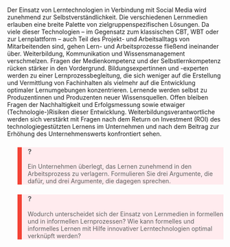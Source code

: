 <!-- filename: 09_Ausblick.md -->
<!-- title: Ausblick -->

Der Einsatz von Lerntechnologien in Verbindung mit Social Media wird zunehmend zur Selbstverständlichkeit. Die verschiedenen Lernmedien erlauben eine breite Palette von zielgruppenspezifischen Lösungen. Da viele dieser Technologien – im Gegensatz zum klassischen CBT, WBT oder zur Lernplattform – auch Teil des Projekt- und Arbeitsalltags von Mitarbeitenden sind, gehen Lern- und Arbeitsprozesse fließend ineinander über. Weiterbildung, Kommunikation und Wissensmanagement verschmelzen. Fragen der Medienkompetenz und der Selbstlernkompetenz rücken stärker in den Vordergrund. Bildungsexpertinnen und -experten werden zu einer Lernprozessbegleitung, die sich weniger auf die Erstellung und Vermittlung von Fachinhalten als vielmehr auf die Entwicklung optimaler Lernumgebungen konzentrieren. Lernende werden selbst zu Produzentinnen und Produzenten neuer Wissensquellen. Offen bleiben Fragen der Nachhaltigkeit und Erfolgsmessung sowie etwaiger (Technologie-)Risiken dieser Entwicklung. Weiterbildungsverantwortliche werden sich verstärkt mit Fragen nach dem Return on Investment (ROI) des technologiegestützten Lernens im Unternehmen und nach dem Beitrag zur Erhöhung des Unternehmenswerts konfrontiert sehen.

<blockquote style="background: #FFEBEE; border-left: 10px solid #F44336">

### ?

Ein Unternehmen überlegt, das Lernen zunehmend in den Arbeitsprozess zu verlagern. Formulieren Sie drei Argumente, die dafür, und drei Argumente, die dagegen sprechen.

</blockquote>

<blockquote style="background: #FFEBEE; border-left: 10px solid #F44336">

### ?

Wodurch unterscheidet sich der Einsatz von Lernmedien in formellen und in informellen Lernprozessen? Wie kann formelles und informelles Lernen mit Hilfe innovativer Lerntechnologien optimal verknüpft werden?

</blockquote>
